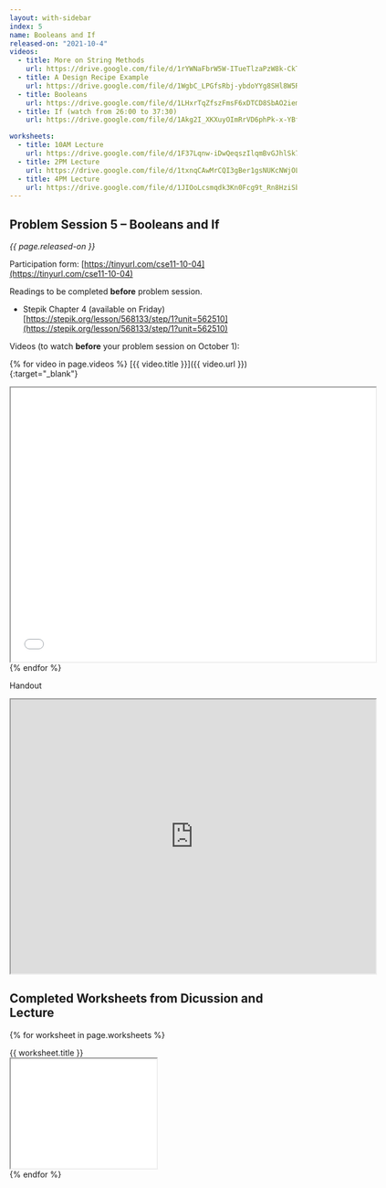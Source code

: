 ```yaml
---
layout: with-sidebar
index: 5
name: Booleans and If
released-on: "2021-10-4"
videos:
  - title: More on String Methods
    url: https://drive.google.com/file/d/1rYWNaFbrW5W-ITueTlzaPzW8k-CkTuWX
  - title: A Design Recipe Example
    url: https://drive.google.com/file/d/1WgbC_LPGfsRbj-ybdoYYg8SHl8W5Ryvd
  - title: Booleans
    url: https://drive.google.com/file/d/1LHxrTqZfszFmsF6xDTCD8SbAO2iemxY5
  - title: If (watch from 26:00 to 37:30)
    url: https://drive.google.com/file/d/1Akg2I_XKXuyOImRrVD6phPk-x-YBfcL8

worksheets:
  - title: 10AM Lecture
    url: https://drive.google.com/file/d/1F37Lqnw-iDwQeqszIlqmBvGJhlSk7iKn
  - title: 2PM Lecture
    url: https://drive.google.com/file/d/1txnqCAwMrCQI3gBer1gsNUKcNWjOLOfb
  - title: 4PM Lecture
    url: https://drive.google.com/file/d/1JIOoLcsmqdk3Kn0Fcg9t_Rn8HziSbb7e
---
```


## Problem Session 5 – Booleans and If

_{{ page.released-on }}_

Participation form: [https://tinyurl.com/cse11-10-04](https://tinyurl.com/cse11-10-04)

Readings to be completed **before** problem session.

- Stepik Chapter 4 (available on Friday) [https://stepik.org/lesson/568133/step/1?unit=562510](https://stepik.org/lesson/568133/step/1?unit=562510)

Videos (to watch **before** your problem session on October 1):

{% for video in page.videos %}
[{{ video.title }}]({{ video.url }}){:target="_blank"}

<iframe src="{{ video.url }}/preview" width="640" height="480" allow="autoplay"></iframe>
{% endfor %}

Handout

<iframe src="https://drive.google.com/file/d/16ZQjfu0lsKEpAtXe_tl-eV4l7LYMSe1U/preview" width="640" height="480" allow="autoplay"></iframe>

## Completed Worksheets from Dicussion and Lecture

{% for worksheet in page.worksheets %}
<div class="worksheetBox">
{{ worksheet.title }}
<br>
<iframe src="{{ worksheet.url }}/preview" width="256" height="192" allow="autoplay"></iframe>
</div>
{% endfor %}
